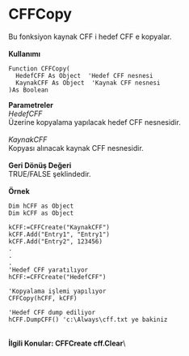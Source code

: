 # CFFCopy

Bu fonksiyon kaynak CFF i hedef CFF e kopyalar.\
\
**Kullanımı**

```
Function CFFCopy(
  HedefCFF As Object  'Hedef CFF nesnesi
  KaynakCFF As Object  'Kaynak CFF nesnesi
)As Boolean
```

**Parametreler**\
_HedefCFF_\
Üzerine kopyalama yapılacak hedef CFF nesnesidir.\
\
_KaynakCFF_\
Kopyası alınacak kaynak CFF nesnesidir.\
\
**Geri Dönüş Değeri**\
TRUE/FALSE şeklindedir.\
\
**Örnek**

```
Dim hCFF as Object
Dim kCFF as Object

kCFF:=CFFCreate("KaynakCFF")
kCFF.Add("Entry1", "Entry1")
kCFF.Add("Entry2", 123456)
.
.
.
'Hedef CFF yaratılıyor
hCFF:=CFFCreate("HedefCFF")

'Kopyalama işlemi yapılıyor
CFFCopy(hCFF, kCFF)

'Hedef CFF dump ediliyor
hCFF.DumpCFF() 'c:\Always\cff.txt ye bakiniz 
```

\
**İlgili Konular: CFFCreate cff.Clear**\
